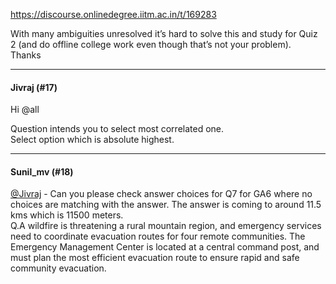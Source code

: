 https://discourse.onlinedegree.iitm.ac.in/t/169283

With many ambiguities unresolved it’s hard to solve this and study for Quiz 2 (and do offline college work even though that’s not your problem).<br/>
Thanks</p><hr>

<h4>Jivraj (#17)</h4>
<p>Hi <span class="mention">@all</span></p>
<p>Question intends you to select most correlated one.<br/>
Select option which is absolute highest.</p><hr>

<h4>Sunil_mv (#18)</h4>
<p><a class="mention" href="/u/jivraj">@Jivraj</a>  - Can you please check answer choices for Q7 for GA6 where no choices are matching with the answer. The answer is coming to around 11.5 kms which is 11500 meters.<br/>
Q.A wildfire is threatening a rural mountain region, and emergency services need to coordinate evacuation routes for four remote communities. The Emergency Management Center is located at a central command post, and must plan the most efficient evacuation route to ensure rapid and safe community evacuation.